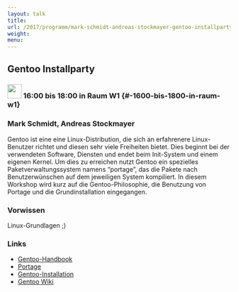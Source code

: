 ```yaml
---
layout: talk
title:
url: /2017/programm/mark-schmidt-andreas-stockmayer-gentoo-installparty/
weight:
menu:
---
```

## Gentoo Installparty

### <img height = "32" src="../../../images/workshop.svg"> 16:00 bis 18:00 in Raum W1 {#-1600-bis-1800-in-raum-w1}

### Mark Schmidt, Andreas Stockmayer

Gentoo ist eine eine Linux-Distribution, die sich an erfahrenere Linux-Benutzer richtet und diesen sehr viele Freiheiten bietet. Dies beginnt bei der verwendeten Software, Diensten und endet beim Init-System und einem eigenen Kernel. Um dies zu erreichen nutzt Gentoo ein spezielles Paketverwaltungssystem namens “portage”, das die Pakete nach Benutzerwünschen auf dem jeweiligen System kompiliert. In diesem Workshop wird kurz auf die Gentoo-Philosophie, die Benutzung von Portage und die Grundinstallation eingegangen.

### Vorwissen

Linux-Grundlagen ;)

### Links

- <a href="https://wiki.gentoo.org/wiki/Handbook:AMD64" target="_blank">Gentoo-Handbook</a>
- <a href="https://wiki.gentoo.org/wiki/Handbook:AMD64/Working/Portage" target="_blank">Portage</a>
- <a href="https://wiki.gentoo.org/wiki/Handbook:AMD64/Installation/About" target="_blank">Gentoo-Installation</a>
- <a href="https://wiki.gentoo.org/wiki/Main_Page" target="_blank">Gentoo Wiki</a>
